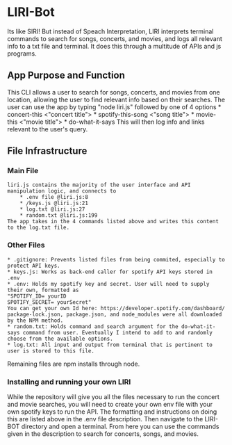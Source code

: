 # LIRI-Bot
Its like SIRI! But instead of Speach Interpretation, LIRI interprets terminal commands to search for songs, concerts, and movies, and logs all relevant info to a txt file and terminal. It does this through a multitude of APIs and js programs.

## App Purpose and Function
This CLI allows a user to search for songs, concerts, and movies from one location, allowing the user to find relevant info based on their searches. The user can use the app by typing 
    "node liri.js" followed by one of 4 options
    * concert-this <"concert title">
    * spotify-this-song <"song title">
    * movie-this <"movie title">
    * do-what-it-says
This will then log info and links relevant to the user's query.

## File Infrastructure
### Main File
    liri.js contains the majority of the user interface and API manipulation logic, and connects to 
        * .env file @liri.js:8
        * /keys.js @liri.js:21
        * log.txt @liri.js:27
        * random.txt @liri.js:199
    The app takes in the 4 commands listed above and writes this content to the log.txt file. 
### Other Files
    * .gitignore: Prevents listed files from being commited, especially to protect API keys.
    * keys.js: Works as back-end caller for spotify API keys stored in .env
    * .env: Holds my spotify key and secret. User will need to supply their own, formatted as 
    "SPOTIFY_ID= yourID
    SPOTIFY_SECRET= yourSecret"
    You can get your own Id here: https://developer.spotify.com/dashboard/
    package-lock.json, package.json, and node_modules were all downloaded by the NPM method.
    * random.txt: Holds command and search argument for the do-what-it-says command from user. Eventually I intend to add to and randomly choose from the available options. 
    * log.txt: All input and output from terminal that is pertinent to user is stored to this file.
Remaining files are npm installs through node. 

### Installing and running your own LIRI
While the repository will give you all the files necessary to run the concert and movie searches, you will need to create your own env file with your own spotify keys to run the API. The formatting and instructions on doing this are listed above in the .env file description. Then navigate to the LIRI-BOT directory and open a terminal. From here you can use the commands given in the description to search for concerts, songs, and movies.